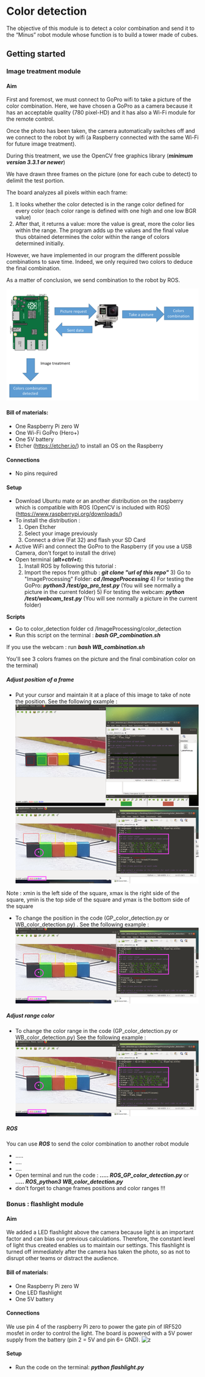 # Color detection

The objective of this module is to detect a color combination and send it to the “Minus” robot module whose function is to build a tower made of cubes.

## Getting started

### Image treatment module


#### Aim 

First and foremost, we must connect to GoPro wifi to take a picture of the color combination. Here, we have chosen a GoPro as a camera because it has an acceptable quality (780 pixel-HD) and it has also a Wi-Fi module for the remote control.

Once the photo has been taken, the camera automatically switches off and we connect to the robot by wifi (a Raspberry connected with the same Wi-Fi for future image treatment).

During this treatment, we use the OpenCV free graphics library (***minimum version 3.3.1 or newer***)

We have drawn three frames on the picture (one for each cube to detect) to delimit the test portion. 
  
The board analyzes all pixels within each frame: 
1.	It looks whether the color detected is in the range color defined for every color (each color range is defined with one high and one low BGR value)
2.	After that, it returns a value: more the value is great, more the color lies within the range. The program adds up the values and the final value thus obtained determines the color within the range of colors determined initially. 

However, we have implemented in our program the different possible combinations to save time. Indeed, we only required two colors to deduce the final combination.

As a matter of conclusion, we send combination to the robot by ROS. 

![z](/Pictures/image1.png)
#### Bill of materials: 

- One Raspberry Pi zero W
- One Wi-Fi GoPro (Hero+) 
- One 5V battery
- Etcher (https://etcher.io/) to install an OS on the Raspberry

#### Connections

- No pins required  

#### Setup 
- Download Ubuntu mate or an another distribution on the raspberry which is compatible with ROS (OpenCV is included with ROS)
(https://www.raspberrypi.org/downloads/)
- To install the distribution : 
	1) Open Etcher
	2) Select your image previously
	3) Connect a drive (Fat 32) and flash your SD Card 
- Active WiFi and connect the GoPro to the Raspberry (if you use a USB Camera, don't forget to install the drive) 
- Open terminal (***alt+ctrl+t***):
	1) Install ROS by following this tutorial : 
	2) Import the repos from github : ***git clone "url of this repo"***
    	3) Go to "ImageProcessing" Folder: ***cd /ImageProcessing***
    	4) For testing the GoPro: ***python3 /test/go_pro_test.py*** (You will see normally a picture in the current folder)
    	5) For testing the webcam: ***python /test/webcam_test.py*** (You will see normally a picture in the current folder)
	
**Scripts**

- Go to color_detection folder cd /ImageProcessing/color_detection 
- Run this script on the terminal : ***bash GP_combination.sh*** 

If you use the webcam : run  ***bash WB_combination.sh***  

You'll see 3 colors frames on the picture and the final combination color on the terminal)

##### Adjust position of a frame
- Put your cursor and maintain it at a place of this image to take of note the position. 
See the following example : 
	![before](/Pictures/image3.png)
	![after](/Pictures/image4.png)

Note : xmin is the left side of the square, xmax is the right side of the square, ymin is the top side of the square and ymax is the bottom side of the square

- To change the position in the code (GP_color_detection.py or WB_color_detection.py) . See the following example : 
![z](/Pictures/image4.png)

##### Adjust range color 
- To change the color range in the code (GP_color_detection.py or WB_color_detection.py)  See the following example : 
![z](/Pictures/image5.png)

##### ROS

You can use ***ROS*** to send the color combination to another robot module
- .....
- .... 
- .... 
- Open terminal and run the code : ***..... ROS_GP_color_detection.py*** or ***..... ROS_python3 WB_color_detection.py***
- don't forget to change frames positions and color ranges !!!
### Bonus : flashlight module

#### Aim

We added a LED flashlight above the camera because light is an important factor and can bias our previous calculations. Therefore, the constant level of light thus created enables us to maintain our settings. This flashlight is turned off immediately after the camera has taken the photo, so as not to disrupt other teams or distract the audience. 

#### Bill of materials: 

- One Raspberry Pi zero W
- One LED flashlight 
- One 5V battery

#### Connections

We use pin 4 of the raspberry Pi zero to power the gate pin of IRF520 mosfet in order to control the light. The board is powered with a 5V power supply from the battery (pin 2 = 5V and pin 6= GND).
![z](/Pictures/image6.png)

#### Setup 
- Run the code on the terminal: ***python flashlight.py*** 

